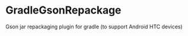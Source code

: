 GradleGsonRepackage
===================

Gson jar repackaging plugin for gradle (to support Android HTC devices)
